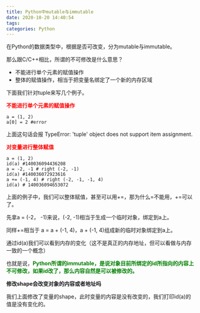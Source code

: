 ```yaml
---
title: Python中mutable与immutable
date: 2020-10-20 14:40:54
tags:
categories: Python
---
```


在Python的数据类型中，根据是否可改变，分为mutable与immutable。   


那么跟C/C++相比，所谓的不可修改是什么意思？  

* 不能进行单个元素的赋值操作
* 整体的赋值操作，相当于把变量名绑定了一个新的内存区域  

下面我们针对tuple来写几个例子。  

__<font color=red>不能进行单个元素的赋值操作</font>__  

    a = (1, 2)  
    a[0] = 2 #error

上面这句话会报 TypeError: 'tuple' object does not support item assignment.  

__<font color=red>对变量进行整体赋值</font>__  

    a = (1, 2)  
    id(a) #140036094436208
    a = -2, -1 # right (-2, -1)
    id(a) #140036072923616
    a += (-1, 4) # right (-2, -1, -1, 4)
    id(a) # 140036094653072

    
上面的例子中，我们可以整体赋值，甚至可以用+=，那为什么=不能用，+=可以了。  

先拿a = (-2， -1)来说，(-2, -1)相当于生成一个临时对象，绑定到a上。

同样+=相当于 a = a + (-1, 4)，a + (-1, 4)组成新的临时对象绑定到a上。  

通过id(a)我们可以看到内存的变化（这不是真正的内存地址，但可以看做与内存一致的一个概念）

也就是说，__<font color=green>Python所谓的immutable，是说对象目前所绑定的id所指向的内容上不可修改，如果id改了，那么内容自然是可以被修改的。</font>__  


__修改shape会改变对象的内容或者地址吗__ 

我们上面修改了变量的shape，此时变量的内容是没有改变的，我们打印id(a)的值是没有变化的。  


